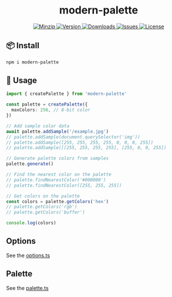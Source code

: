 <h1 align="center">modern-palette</h1>

<p align="center">
  <a href="https://unpkg.com/modern-palette">
    <img src="https://img.shields.io/bundlephobia/minzip/modern-palette" alt="Minzip">
  </a>
  <a href="https://www.npmjs.com/package/modern-palette">
    <img src="https://img.shields.io/npm/v/modern-palette.svg" alt="Version">
  </a>
  <a href="https://www.npmjs.com/package/modern-palette">
    <img src="https://img.shields.io/npm/dm/modern-palette" alt="Downloads">
  </a>
  <a href="https://github.com/qq15725/modern-palette/issues">
    <img src="https://img.shields.io/github/issues/qq15725/modern-palette" alt="Issues">
  </a>
  <a href="https://github.com/qq15725/modern-palette/blob/main/LICENSE">
    <img src="https://img.shields.io/npm/l/modern-palette.svg" alt="License">
  </a>
</p>

## 📦 Install

```sh
npm i modern-palette
```

## 🦄 Usage

```ts
import { createPalette } from 'modern-palette'

const palette = createPalette({
  maxColors: 256, // 8-bit color
})

// Add sample color data
await palette.addSample('/example.jpg')
// palette.addSample(document.querySelector('img'))
// palette.addSample([255, 255, 255, 255, 0, 0, 0, 255])
// palette.addSample([[255, 255, 255, 255], [255, 0, 0, 255])

// Generate palette colors from samples
palette.generate()

// Find the nearest color on the palette
// palette.findNearestColor('#000000')
// palette.findNearestColor([255, 255, 255])

// Get colors on the palette
const colors = palette.getColors('hex')
// palette.getColors('rgb')
// palette.getColors('buffer')

console.log(colors)
```

## Options

See the [options.ts](src/options.ts)

## Palette

See the [palette.ts](src/palette.ts)
